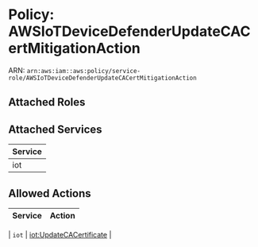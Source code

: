 # Policy: AWSIoTDeviceDefenderUpdateCACertMitigationAction

ARN: `arn:aws:iam::aws:policy/service-role/AWSIoTDeviceDefenderUpdateCACertMitigationAction`

## Attached Roles

## Attached Services

| Service |
|---------|
| iot |

## Allowed Actions

| Service | Action |
|:-------:|--------|

| `iot` | [iot:UpdateCACertificate](../actions.md#iot:updatecacertificate) |
